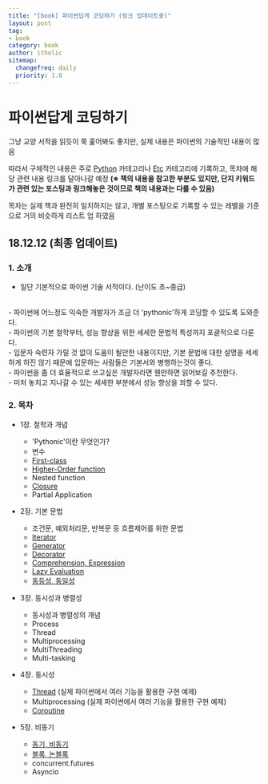 ```yaml
---
title: "[book] 파이썬답게 코딩하기 (링크 업데이트중)"
layout: post
tag:
- book
category: book
author: itholic
sitemap:
  changefreq: daily
  priority: 1.0
---
```


# 파이썬답게 코딩하기


그냥 교양 서적을 읽듯이 쭉 훑어봐도 좋지만, 실제 내용은 파이썬의 기술적인 내용이 많음

따라서 구체적인 내용은 주로 <a href="https://itholic.github.io/python" target="_blank">Python</a> 카테고리나 <a href="https://itholic.github.io/etc" target="_blank">Etc</a> 카테고리에 기록하고, 목차에 해당 관련 내용 링크를 달아나갈 예정
**(※ 책의 내용을 참고한 부분도 있지만, 단지 키워드가 관련 있는 포스팅과 링크해놓은 것이므로 책의 내용과는 다를 수 있음)**

목차는 실제 책과 완전히 일치하지는 않고, 개별 포스팅으로 기록할 수 있는 레벨을 기준으로 거의 비슷하게 리스트 업 하였음



## 18.12.12 (최종 업데이트)


### 1. 소개

- 일단 기본적으로 파이썬 기술 서적이다. (난이도 초~중급)
<br/>
- 파이썬에 어느정도 익숙한 개발자가 조금 더 'pythonic'하게 코딩할 수 있도록 도와준다.
<br/>
- 파이썬의 기본 철학부터, 성능 향상을 위한 세세한 문법적 특성까지 포괄적으로 다룬다.
<br/>
- 입문자 숙련자 가릴 것 없이 도움이 될만한 내용이지만, 기본 문법에 대한 설명을 세세하게 하진 않기 때문에 입문하는 사람들은 기본서와 병행하는것이 좋다.
<br/>
- 파이썬을 좀 더 효율적으로 쓰고싶은 개발자라면 웬만하면 읽어보길 추천한다.
<br/>
- 미처 놓치고 지나갈 수 있는 세세한 부분에서 성능 향상을 꾀할 수 있다.


### 2. 목차

- 1장. 철학과 개념
    - 'Pythonic'이란 무엇인가?
    - 변수
    - <a href="https://itholic.github.io/etc-first-class-citizen/" target="_blank">First-class</a>
    - <a href="https://itholic.github.io/higer-order-function/" target="_blank">Higher-Order function</a>
    - Nested function
    - <a href="https://itholic.github.io/python-closure/" target="_blank">Closure</a>
    - Partial Application


- 2장. 기본 문법
    - 조건문, 예외처리문, 반복문 등 흐름제어를 위한 문법
	- <a href="https://itholic.github.io/python-iterable-iterator/" target="_blank">Iterator</a>
	- <a href="https://itholic.github.io/python-generator/" target="_blank">Generator</a>
	- <a href="https://itholic.github.io/python-decorator/" target="_blank">Decorator</a>
	- <a href="https://itholic.github.io/python-comprehension/" target="_blank">Comprehension, Expression</a>
	- <a href="https://itholic.github.io/python-lazy-evaluation/" target="_blank">Lazy Evaluation</a>
	- <a href="https://itholic.github.io/python-identity-equality/" target="_blank">동등성, 동일성</a>


- 3장. 동시성과 병렬성
	- 동시성과 병렬성의 개념
	- Process
	- Thread
	- Multiprocessing
	- MultiThreading
	- Multi-tasking


- 4장. 동시성
    - <a href="https://itholic.github.io/python-threading/" target="_blank">Thread</a> (실제 파이썬에서 여러 기능을 활용한 구현 예제)
    - Multiprocessing (실제 파이썬에서 여러 기능을 활용한 구현 예제)
    - <a href="https://itholic.github.io/python-coroutine/" target="_blank">Coroutine</a>


- 5장. 비동기
    - <a href="https://itholic.github.io/etc-async/" target="_blank">동기, 비동기</a>
    - <a href="https://itholic.github.io/etc-async/" target="_blank">블록, 논블록</a>
    - concurrent.futures
    - Asyncio




